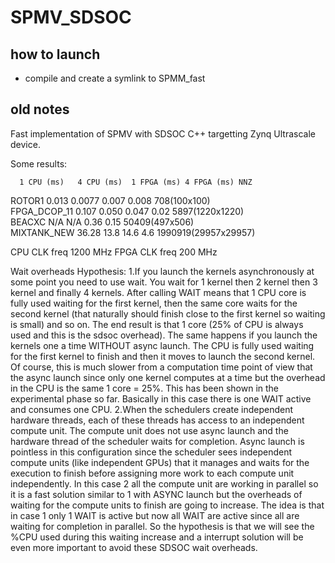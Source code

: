 
# SPMV_SDSOC

## how to launch

* compile and create a symlink to SPMM_fast

## old notes


Fast implementation of SPMV with SDSOC C++ targetting Zynq Ultrascale device. 

Some results:

      1 CPU (ms)   4 CPU (ms)  1 FPGA (ms) 4 FPGA (ms) NNZ                                     
ROTOR1 0.013         0.0077     0.007        0.008   708(100x100)                         
FPGA_DCOP_11 0.107    0.050     0.047        0.02 5897(1220x1220)                   
BEACXC      N/A        N/A       0.36       0.15  50409(497x506)                      
MIXTANK_NEW 36.28      13.8    14.6     4.6  1990919(29957x29957) 



CPU CLK freq 1200 MHz
FPGA CLK freq 200 MHz

 

Wait overheads Hypothesis: 
1.If you launch the kernels asynchronously at some point you need to use wait. You wait for 1 kernel then 2 kernel then 3 kernel and finally 4 kernels. After calling WAIT means that 1 CPU core is fully used waiting for the first kernel, then the same core waits for the second kernel (that naturally should finish close to the first kernel so waiting is small) and so on. The end result is that 1 core (25% of CPU is always used and this is the sdsoc overhead). The same happens if you launch the kernels one a time WITHOUT async launch. The CPU is fully used waiting for the first kernel to finish and then it moves to launch the second kernel. Of course, this is much slower from a computation time point of view that the async launch since only one kernel computes at a time but the overhead in the CPU is the same 1 core = 25%.  This has been shown in the experimental phase so far.
Basically in this case there is one WAIT active and consumes one CPU.
2.When the schedulers create independent hardware threads, each of these threads has access to an independent compute unit. The compute unit does not use async launch and the hardware thread of the scheduler waits for completion. Async launch is pointless in this configuration since the scheduler sees independent compute units (like independent GPUs) that it manages and waits for the execution to finish before assigning more work to each compute unit independently.
In this case 2 all the compute unit are working in parallel so it is a fast solution similar to 1 with ASYNC launch but the overheads of waiting for the compute units to finish are going to increase. The idea is that in case 1 only 1 WAIT is active but now all WAIT are active since all are waiting for completion in parallel. So the hypothesis is that we will see the %CPU used during this waiting increase and a interrupt solution will be even more important to avoid these SDSOC wait overheads.
             


                                 

